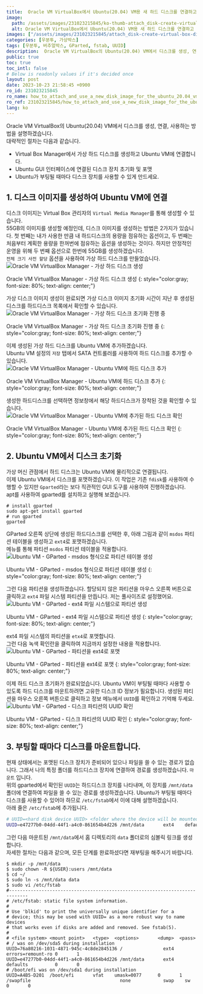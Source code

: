 ```yaml
---
title:  Oracle VM VirtualBox에서 Ubuntu(20.04) VM용 새 하드 디스크를 연결하고 사용하는 방법
image:
  path: /assets/images/231023215845/ko-thumb-attach_disk-create-virtual-box-disk-image.png
  alt: Oracle VM VirtualBox에서 Ubuntu(20.04) VM용 새 하드 디스크를 연결하고 사용하는 방법
images: ["/assets/images/231023215845/attach_disk-create-virtual-box-disk-image.png", "/assets/images/231023215845/attach_disk-virtual-box-media-image.png", "/assets/images/231023215845/attach_disk-choose-disk.png", "/assets/images/231023215845/attach_disk-attached-disk-image.png", "/assets/images/231023215845/attach_disk-create-partition-table.png", "/assets/images/231023215845/attach_disk-create-partition.png", "/assets/images/231023215845/attach_disk-format-disk.png", "/assets/images/231023215845/attach_disk-disk-uuid.png"]
categories: [우분투, 가상박스]
tags: [우분투, 버추얼박스, GParted, fstab, UUID]
description:  Oracle VM VirtualBox의 Ubuntu(20.04) VM에서 디스크를 생성, 연결, 사용하는 방법을 설명하겠습니다. 대략적인 절차는 다음과 같습니다.
public: true
toc: true
toc_intl: false
# Below is readonly values if it's decided once
layout: post
date: 2023-10-23 21:58:45 +0900
ro_id: 231023215845
ro_name: how_to_attach_and_use_a_new_disk_image_for_the_ubuntu_20.04_vm_in_oracle_vm_virtualbox
ro_ref: 231023215845/how_to_attach_and_use_a_new_disk_image_for_the_ubuntu_20.04_vm_in_oracle_vm_virtualbox
lang: ko
---
```

Oracle VM VirtualBox의 Ubuntu(20.04) VM에서 디스크를 생성, 연결, 사용하는 방법을 설명하겠습니다.  
대략적인 절차는 다음과 같습니다.  
- Virtual Box Manager에서 가상 하드 디스크를 생성하고 Ubuntu VM에 연결합니다.
- Ubuntu GUI 인터페이스에 연결된 디스크 장치 초기화 및 포맷
- Ubuntu가 부팅될 때마다 디스크 장치를 사용할 수 있게 만드세요.

## 1. 디스크 이미지를 생성하여 Ubuntu VM에 연결
디스크 이미지는 Virtual Box 관리자의 `Virtual Media Manager`를 통해 생성할 수 있습니다.  
55GB의 이미지를 생성할 예정인데, 디스크 이미지를 생성하는 방법은 2가지가 있습니다. 첫 번째는 내가 사용한 만큼 내 하드디스크의 용량을 점유하는 옵션이고, 두 번째는 처음부터 계획한 용량을 한꺼번에 점유하는 옵션을 생성하는 것이다. 하지만 안정적인 운영을 위해 두 번째 옵션으로 한번에 55GB를 생성하겠습니다.  
`전체 크기 사전 할당` 옵션을 사용하여 가상 하드 디스크를 만들었습니다.  
![Oracle VM VirtualBox Manager - 가상 하드 디스크 생성](/assets/images/231023215845/attach_disk-create-virtual-box-disk-image.png)  

Oracle VM VirtualBox Manager - 가상 하드 디스크 생성
{: style="color:gray; font-size: 80%; text-align: center;"}

가상 디스크 이미지 생성이 완료되면 가상 디스크 이미지 초기화 시간이 지난 후 생성된 디스크를 하드디스크 목록에서 확인할 수 있습니다.  
![Oracle VM VirtualBox Manager - 가상 하드 디스크 초기화 진행 중](/assets/images/231023215845/attach_disk-virtual-box-media-image.png)  

Oracle VM VirtualBox Manager - 가상 하드 디스크 초기화 진행 중
{: style="color:gray; font-size: 80%; text-align: center;"}

이제 생성된 가상 하드 디스크를 Ubuntu VM에 추가하겠습니다.  
Ubuntu VM 설정의 `저장` 탭에서 SATA 컨트롤러를 사용하여 하드 디스크를 추가할 수 있습니다.  
![Oracle VM VirtualBox Manager - Ubuntu VM에 하드 디스크 추가](/assets/images/231023215845/attach_disk-choose-disk.png)  

Oracle VM VirtualBox Manager - Ubuntu VM에 하드 디스크 추가
{: style="color:gray; font-size: 80%; text-align: center;"}

생성한 하드디스크를 선택하면 정보창에서 해당 하드디스크가 장착된 것을 확인할 수 있습니다.  
![Oracle VM VirtualBox Manager - Ubuntu VM에 추가된 하드 디스크 확인](/assets/images/231023215845/attach_disk-attached-disk-image.png)  

Oracle VM VirtualBox Manager - Ubuntu VM에 추가된 하드 디스크 확인
{: style="color:gray; font-size: 80%; text-align: center;"}

## 2. Ubuntu VM에서 디스크 초기화
가상 머신 관점에서 하드 디스크는 Ubuntu VM에 물리적으로 연결됩니다.  
이제 Ubuntu VM에서 디스크를 포맷하겠습니다. 이 작업은 기존 `fdisk`를 사용하여 수행할 수 있지만 `Gparted`라는 보다 직관적인 GUI 도구를 사용하여 진행하겠습니다.  
apt를 사용하여 gparted를 설치하고 실행해 보겠습니다.  

```shell
# install gparted
sudo apt-get install gparted
# run gparted
gparted
```
GParted 오른쪽 상단에 생성된 하드디스크를 선택한 후, 아래 그림과 같이 `msdos` 파티션 테이블을 생성하고 `ext4`로 포맷하겠습니다.  
메뉴를 통해 파티션 `msdos` 파티션 테이블을 적용합니다.  
![Ubuntu VM - GParted - msdos 형식으로 파티션 테이블 생성](/assets/images/231023215845/attach_disk-create-partition-table.png)  

Ubuntu VM - GParted - msdos 형식으로 파티션 테이블 생성
{: style="color:gray; font-size: 80%; text-align: center;"}

그런 다음 파티션을 생성하겠습니다. 할당되지 않은 파티션을 마우스 오른쪽 버튼으로 클릭하고 `ext4` 파일 시스템 파티션을 만듭니다. 저는 풀사이즈로 설정했어요.  
![Ubuntu VM - GParted - ext4 파일 시스템으로 파티션 생성](/assets/images/231023215845/attach_disk-create-partition.png)  

Ubuntu VM - GParted - ext4 파일 시스템으로 파티션 생성
{: style="color:gray; font-size: 80%; text-align: center;"}

ext4 파일 시스템의 파티션을 `etx4`로 포맷합니다.  
그런 다음 녹색 확인란을 클릭하여 지금까지 설정한 내용을 적용합니다.  
![Ubuntu VM - GParted - 파티션을 ext4로 포맷](/assets/images/231023215845/attach_disk-format-disk.png)  

Ubuntu VM - GParted - 파티션을 ext4로 포맷
{: style="color:gray; font-size: 80%; text-align: center;"}

이제 하드 디스크 초기화가 완료되었습니다. Ubuntu VM이 부팅될 때마다 사용할 수 있도록 하드 디스크를 마운트하려면 고유한 디스크 ID 정보가 필요합니다. 생성된 파티션을 마우스 오른쪽 버튼으로 클릭하고 정보 메뉴에서 `UUID`를 확인하고 기억해 두세요.  
![Ubuntu VM - GParted - 디스크 파티션의 UUID 확인](/assets/images/231023215845/attach_disk-disk-uuid.png)  

Ubuntu VM - GParted - 디스크 파티션의 UUID 확인
{: style="color:gray; font-size: 80%; text-align: center;"}

## 3. 부팅할 때마다 디스크를 마운트합니다.
현재 상태에서는 포맷된 디스크 장치가 준비되어 있으나 파일을 쓸 수 있는 경로가 없습니다. 그래서 나의 특정 폴더를 하드디스크 장치에 연결하여 경로를 생성하겠습니다. `마운트` 입니다.  
위의 gparted에서 확인된 `UUID`는 하드디스크 장치를 나타내며, 이 장치를 `/mnt/data` 폴더에 연결하여 파일을 쓸 수 있는 경로를 생성하겠습니다. Ubuntu가 부팅될 때마다 디스크를 사용할 수 있어야 하므로 `/etc/fstab`에서 이에 대해 설명하겠습니다.  
아래 줄은 `/etc/fstab`에 추가됩니다.  

```bash
# UUID=<hard disk device UUID> <folder where the device will be mounted> ext4    defaults          0       0 
UUID=e47277b0-04dd-44f1-a4c0-861654b4d226 /mnt/data       ext4    defaults          0       0 
```
그런 다음 마운트된 `/mnt/data`에서 홈 디렉토리의 `data` 폴더로의 심볼릭 링크를 생성합니다.  
자세한 절차는 다음과 같으며, 모든 단계를 완료하셨다면 재부팅을 해주시기 바랍니다.  

```shell
$ mkdir -p /mnt/data
$ sudo chown -R ${USER}:users /mnt/data
$ cd ~/
$ sudo ln -s /mnt/data data
$ sudo vi /etc/fstab  
#-----------------------------------------------------------------------------
# /etc/fstab: static file system information.
#
# Use 'blkid' to print the universally unique identifier for a
# device; this may be used with UUID= as a more robust way to name devices
# that works even if disks are added and removed. See fstab(5).
#
# <file system> <mount point>   <type>  <options>       <dump>  <pass>
# / was on /dev/sda5 during installation
UUID=76a80216-1031-4871-945c-4c8de2845136 /               ext4    errors=remount-ro 0       1
UUID=e47277b0-04dd-44f1-a4c0-861654b4d226 /mnt/data       ext4    defaults          0       0 
# /boot/efi was on /dev/sda1 during installation
UUID=A4B5-D201  /boot/efi       vfat    umask=0077      0       1
/swapfile                                 none            swap    sw              0       0
```
